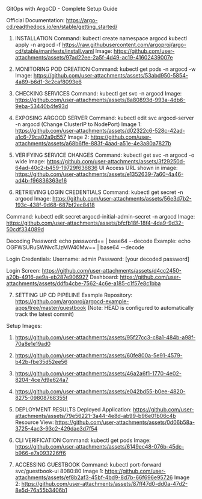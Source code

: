 GitOps with ArgoCD - Complete Setup Guide

Official Documentation:
https://argo-cd.readthedocs.io/en/stable/getting_started/

1. INSTALLATION
Command:
kubectl create namespace argocd
kubectl apply -n argocd -f https://raw.githubusercontent.com/argoproj/argo-cd/stable/manifests/install.yaml
Image: https://github.com/user-attachments/assets/97ad22ee-2a5f-4d49-ac19-41602439007e

2. MONITORING POD CREATION
Command:
kubectl get pods -n argocd -w
Image: https://github.com/user-attachments/assets/53abd950-5854-4a89-b6d1-3c2caf8093e6

3. CHECKING SERVICES
Command:
kubectl get svc -n argocd
Image: https://github.com/user-attachments/assets/8a80893d-993a-4db6-9eba-53440b4fe93d

4. EXPOSING ARGOCD SERVER
Command:
kubectl edit svc argocd-server -n argocd
(Change ClusterIP to NodePort)
Image 1: https://github.com/user-attachments/assets/d02322c6-528c-42ad-a1c6-79ca02a9d557
Image 2: https://github.com/user-attachments/assets/a68b6ffe-883f-4aad-a51e-4e3a80a7827b

5. VERIFYING SERVICE CHANGES
Command:
kubectl get svc -n argocd -o wide
Image: https://github.com/user-attachments/assets/3f29250d-64ad-40c2-b459-19729f636836
UI Access URL shown in image: https://github.com/user-attachments/assets/e1352639-7a60-4a46-ad4b-f96836363e16

6. RETRIEVING LOGIN CREDENTIALS
Command:
kubectl get secret -n argocd
Image: https://github.com/user-attachments/assets/56e3d7b2-193c-438f-9d68-687bf2ec8418

Command:
kubectl edit secret argocd-initial-admin-secret -n argocd
Image: https://github.com/user-attachments/assets/bfcfb18f-18f4-4da9-9d32-50cdf334089d

Decoding Password:
echo password== | base64 --decode
Example:
echo OGFWSURuSWNvcTJzMW40Mw== | base64 --decode

Login Credentials:
Username: admin
Password: [your decoded password]

Login Screen: https://github.com/user-attachments/assets/d4cc2450-a20b-4916-ae9a-eb287e906927
Dashboard: https://github.com/user-attachments/assets/ddfb4cbe-7562-4c6e-a185-c1f57e8c1bba

7. SETTING UP CD PIPELINE
Example Repository:
https://github.com/argoproj/argocd-example-apps/tree/master/guestbook
(Note: HEAD is configured to automatically track the latest commit)

Setup Images:
1. https://github.com/user-attachments/assets/95f27cc3-c8a1-484b-a98f-70a8e1e19ad0
2. https://github.com/user-attachments/assets/60fe800a-5e91-4579-b42b-fbe35d52ee56
3. https://github.com/user-attachments/assets/46a2a6f1-1770-4e02-8204-4ce7d9e624a7
4. https://github.com/user-attachments/assets/e042bd55-b0ee-4820-8275-09808768355f

8. DEPLOYMENT RESULTS
Deployed Application: https://github.com/user-attachments/assets/79e56221-3a44-4e8d-ab99-b96e01b06c4b
Resource View: https://github.com/user-attachments/assets/0d06b58a-3725-4ac3-93c2-429dae3d7f54

9. CLI VERIFICATION
Command:
kubectl get pods
Image: https://github.com/user-attachments/assets/6149ec48-076b-45dc-b966-e7a093226ff6

10. ACCESSING GUESTBOOK
Command:
kubectl port-forward svc/guestbook-ui 8080:80
Image 1: https://github.com/user-attachments/assets/ef8b2af3-45bf-4bd9-8d7b-66f696e95726
Image 2: https://github.com/user-attachments/assets/87ff47d0-dd0a-47d2-8e5d-76a55b3406b1
